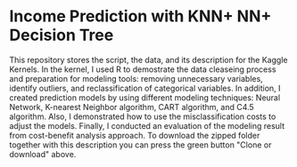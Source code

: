 # Income Prediction with KNN+ NN+ Decision Tree
This repository stores the script, the data, and its description for the Kaggle Kernels. In the kernel, I used R to demostrate the data cleaseing process and preparation for modeling tools: removing unnecessary variables, identify outliers, and reclassification of categorical variables. In addition, I created prediction models by using different modeling techniques: Neural Network, K-nearest Neighbor algorithm, CART algorithm, and C4.5 algorithm. Also, I demonstrated how to use the misclassification costs to adjust the models. Finally, I conducted an evaluation of the modeling result from cost-benefit analysis approach.
To download the zipped folder together with this description you can press the green button "Clone or download" above.
